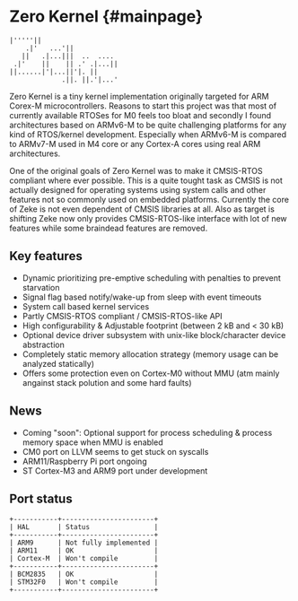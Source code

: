 Zero Kernel    {#mainpage}
===========

    |'''''||
        .|'   ...'||
       ||   .|...|||  ..  .... 
     .|'    ||    || .' .|...|| 
    ||......|'|...||'|. || 
                 .||. ||.'|...'

Zero Kernel is a tiny kernel implementation originally targeted for ARM Corex-M
microcontrollers. Reasons to start this project was that most of currently
available RTOSes for M0 feels too bloat and secondly I found  architectures
based on ARMv6-M to be quite challenging platforms for any kind of RTOS/kernel
development. Especially when ARMv6-M is compared to ARMv7-M used in M4 core or
any Cortex-A cores using real ARM architectures.

One of the original goals of Zero Kernel was to make it CMSIS-RTOS compliant
where ever possible. This is a quite tought task as CMSIS is not actually
designed for operating systems using system calls and other features not so
commonly used on embedded platforms. Currently the core of Zeke is not even
dependent of CMSIS libraries at all. Also as target is shifting Zeke now
only provides CMSIS-RTOS-like interface with lot of new features while some
braindead features are removed.

Key features
------------
- Dynamic prioritizing pre-emptive scheduling with penalties to prevent
  starvation
- Signal flag based notify/wake-up from sleep with event timeouts
- System call based kernel services
- Partly CMSIS-RTOS compliant / CMSIS-RTOS-like API
- High configurability & Adjustable footprint (between 2 kB and < 30 kB)
- Optional device driver subsystem with unix-like block/character device
  abstraction
- Completely static memory allocation strategy (memory usage can be analyzed
  statically)
- Offers some protection even on Cortex-M0 without MMU (atm mainly angainst
  stack polution and some hard faults)

News
----
- Coming "soon": Optional support for process scheduling & process memory space
  when MMU is enabled
- CM0 port on LLVM seems to get stuck on syscalls
- ARM11/Raspberry Pi port ongoing
- ST Cortex-M3 and ARM9 port under development

Port status
-----------

    +-----------+-----------------------+
    | HAL       | Status                |
    +-----------+-----------------------+
    | ARM9      | Not fully implemented |
    | ARM11     | OK                    |
    | Cortex-M  | Won't compile         |
    +-----------+-----------------------+
    | BCM2835   | OK                    |
    | STM32F0   | Won't compile         |
    +-----------+-----------------------+

